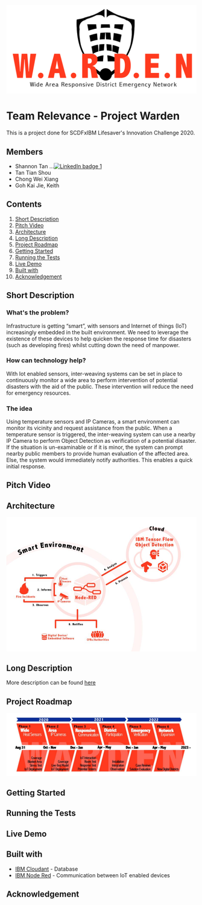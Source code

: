 ![Logo](https://github.com/TxyShannon/Relevance-WARDEN_SCDFXIBM/blob/master/docs/Logo.png)
# Team Relevance - Project Warden
This is a project done for SCDFxIBM Lifesaver's Innovation Challenge 2020. 

## Members
- Shannon Tan
...[![LinkedIn badge 1](https://img.shields.io/badge/LinkedIn-Connect-Blue.svg)](linkedin.com/in/txy-shannon)
- Tan Tian Shou
- Chong Wei Xiang
- Goh Kai Jie, Keith

## Contents  
1. [Short Description](#Short-Description)
2. [Pitch Video](#Pitch-Video)
3. [Architecture](#Architecture)
4. [Long Description](#Long-Description)
5. [Project Roadmap](#Project-Roadmap)
6. [Getting Started](#Getting-Started)
7. [Running the Tests](#Running-the-Tests)
8. [Live Demo](#Live-Demo)
9. [Built with](#Built-with)
10. [Acknowledgement](#Acknowledgement)

## Short Description
### What's the problem?
Infrastructure is getting “smart”, with sensors and Internet of things (IoT) increasingly embedded in the built environment. We need to leverage the existence of these devices to help quicken the response time for disasters (such as developing fires) whilst cutting down the need of manpower. 

### How can technology help?
With Iot enabled sensors, inter-weaving systems can be set in place to continuously monitor a wide area to perform intervention of potential disasters with the aid of the public. These intervention will reduce the need for emergency resources.

### The idea
Using temperature sensors and IP Cameras, a smart environment can monitor its vicinity and request assistance from the public. When a temperature sensor is triggered, the inter-weaving system can use a nearby IP Camera to perform Object Detection as verification of a potential disaster. If the situation is un-examinable or if it is minor, the system can prompt nearby public members to provide human evaluation of the affected area. Else, the system would immediately notify authorities. This enables a quick initial response. 

## Pitch Video

## Architecture
![architecture png](https://github.com/TxyShannon/Relevance-WARDEN_SCDFXIBM/blob/master/docs/Info1.jpg "Architecture")

## Long Description
More description can be found [here](https://github.com/TxyShannon/Relevance-WARDEN_SCDFXIBM/blob/master/docs/description.md)

## Project Roadmap
![roadmap png](https://github.com/TxyShannon/Relevance-WARDEN_SCDFXIBM/blob/master/docs/Info3.jpg "Roadmap")

## Getting Started

## Running the Tests

## Live Demo

## Built with
- [IBM Cloudant](https://cloud.ibm.com/catalog?search=cloudant#search_results) - Database
- [IBM Node Red](https://cloud.ibm.com/catalog?search=node%20red#search_results) - Communication between IoT enabled devices

## Acknowledgement
